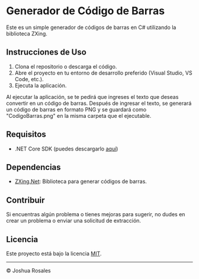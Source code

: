 # Generador de Código de Barras

Este es un simple generador de códigos de barras en C# utilizando la biblioteca ZXing.

## Instrucciones de Uso

1. Clona el repositorio o descarga el código.
2. Abre el proyecto en tu entorno de desarrollo preferido (Visual Studio, VS Code, etc.).
3. Ejecuta la aplicación.

Al ejecutar la aplicación, se te pedirá que ingreses el texto que deseas convertir en un código de barras. Después de ingresar el texto, se generará un código de barras en formato PNG y se guardará como "CodigoBarras.png" en la misma carpeta que el ejecutable.

## Requisitos

- .NET Core SDK (puedes descargarlo [aquí](https://dotnet.microsoft.com/download))

## Dependencias

- [ZXing.Net](https://github.com/micjahn/ZXing.Net): Biblioteca para generar códigos de barras.

## Contribuir

Si encuentras algún problema o tienes mejoras para sugerir, no dudes en crear un problema o enviar una solicitud de extracción.

## Licencia

Este proyecto está bajo la licencia [MIT](LICENSE).

---
© Joshua Rosales
